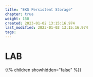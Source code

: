 ```yaml
---
title: "EKS Persistent Storage"
chapter: true
weight: 150
created: 2023-01-02 13:15:16.974
last_modified: 2023-01-02 13:15:16.974
tags: 
---
```


# LAB

{{% children showhidden="false" %}}

